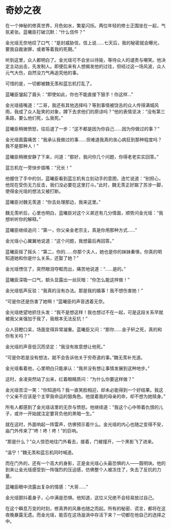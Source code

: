 # 奇妙之夜

在一个神秘的修真世界，月色如水，繁星闪烁。两位年轻的修士正围坐在一起，气氛紧张。蓝曦臣打破沉默：“什么信件？”

金光瑶无奈地叹了口气：“是封威胁信，信上说……七天后，我的秘密就会曝光，要我自裁谢罪，或者等着我的死期。”

听到这里，众人都明白了。金光瑶可不会坐以待毙，等待众人的谴责与嘲笑。他决定主动出击，先发制人。即便后来有人想揭发他的过往，但经过这一场风波，众人元气大伤，自然没力气再追究他的事。

可惜的是，一切都被魏无羡和蓝忘机打乱了。

蓝曦臣皱起了眉头：“即使如此，你也不能直接下狠手！你这样…”

金光瑶插嘴道：“二哥，我还有其他选择吗？等到事情被饶舌的众人传得满城风雨，我成了众人耻笑的对象，蹲下去求他们的原谅吗？”他的表情坚决：“没有第三条路，要么他们死，么我死。”

蓝曦臣稍微愤怒，往后退了一步：“这不都是因为你自己……因为你做过的事？”

金光瑶面露痛苦：“我承认我做过的事……但难道我真的丧心病狂到那种程度吗？我不是那种人！”

蓝曦臣稍微安静了下来，问道：“那好，我问你几个问题，你得老老实实回答。”

蓝忘机在一旁快步插嘴：“兄长！”

他握住了手中的剑，蓝曦臣看到蓝忘机有立刻动手的意图，连忙说道：“别担心，他现在受伤无力反击，我们没必要在这里打斗。”此时，魏无羡正好踹了苏涉一脚，使得金光瑶的想法又被打断。

蓝曦臣对魏无羡道：“你去处理那边，我来这里。”

魏无羡听后，心里也明白，蓝曦臣对这个义弟还有几分情面，顺势问金光瑶：“我想听听你的解释。”

蓝曦臣继续追问：“第一，你父亲金老宗主，真是你用那种方式……”

金光瑶小心翼翼地说道：“这个问题，我想最后再回答。”

蓝曦臣摇了摇头：“第二，你的……你那个夫人，她也是你的妹妹秦愫，你真的明知道她和你是什么关系，还娶了她？”

金光瑶愣住了，突然眼泪夺眶而出，痛苦地说道：“……是的。”

蓝曦臣深吸一口气，额头显露出一丝灰暗：“你怎么能这样做！”

金光瑶低声反驳：“我真的没有办法。那是我的婚事！我不想伤害她！”

“可是你还是伤害了她啊！”蓝曦臣的声音透着无奈。

金光瑶绝望地抓住头发：“我不是想这样！我也想过不在一起，可是这段关系早就被我父亲强加于我了，我根本无法反抗！”

众人目瞪口呆，场面变得异常凝重。蓝曦臣又问：“那你……金子轩之死，真的和你有关吗？”

金光瑶的声音低沉而坚定：“我没有故意想让他死。”

“可是你若是没有想法，就不会告诉他关于穷奇道的事。”魏无羡补充道。

金光瑶看着他，心里明白只能承认：“我并没有想让事情发展到这种地步。”

这时，金凌突然站了出来，红着眼睛质问：“为什么你要这样做？”

金光瑶苦涩一笑：“你知道吗？我一直笑脸相迎，却未必能得到一个好结果。我这个父亲不应该是个主宰我命运的狠角色。他提着我的母亲的命，却不想为她赎身。”

所有人都感到了金光瑶话里的无奈与愤怒。他继续道：“我这个心中带着仇恨的儿子，或许一开始就注定要背负他的黑暗一生。”

就在这时，外面响起一阵雷声，仿佛预示着什么。金光瑶的内心也随之变得不安，庙门外传来了“咚！咚！咚！”的巨响。

“那是什么？”众人惊恐地往门外看去，接着，门被撞开，一个黑影飞了进来。

“温宁！”魏无羡和蓝忘机同时喊道。

而在门外的，还有一个高大的身影，正是金光瑶心头最恐惧的人——聂明玦。他的到来让金光瑶感受到一阵强烈的压迫感，仿佛整个人被冻住了，失去了反抗的力量。

蓝曦臣眼中流露出复杂的情感：“大哥……”

金光瑶颤抖着身子，心中满是恐惧。他知道，这位义兄绝不会轻易放过自己。

在这个瞬息万变的时刻，修真界的风暴也随之而起。所有的秘密、谎言，都将在这夜晚暴露无遗。而金光瑶，能否在这场漩涡中存活下来？一切都在他自己的选择之中。
